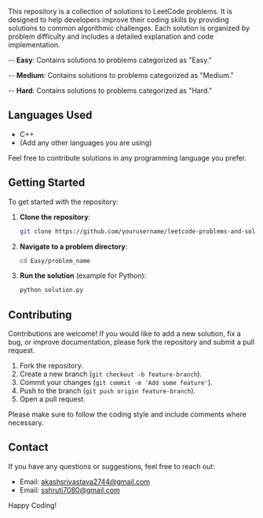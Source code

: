 This repository is a collection of solutions to LeetCode problems. It is designed to help developers improve their coding skills by providing solutions to common algorithmic challenges. Each solution is organized by problem difficulty and includes a detailed explanation and code implementation.

-- **Easy**: Contains solutions to problems categorized as "Easy."

-- **Medium**: Contains solutions to problems categorized as "Medium."

-- **Hard**: Contains solutions to problems categorized as "Hard."
## Languages Used

- C++
- (Add any other languages you are using)

Feel free to contribute solutions in any programming language you prefer.

## Getting Started

To get started with the repository:

1. **Clone the repository**: 
    ```bash
    git clone https://github.com/yourusername/leetcode-problems-and-solutions.git
    ```

2. **Navigate to a problem directory**:
    ```bash
    cd Easy/problem_name
    ```

3. **Run the solution** (example for Python):
    ```bash
    python solution.py
    ```

## Contributing

Contributions are welcome! If you would like to add a new solution, fix a bug, or improve documentation, please fork the repository and submit a pull request.

1. Fork the repository.
2. Create a new branch (`git checkout -b feature-branch`).
3. Commit your changes (`git commit -m 'Add some feature'`).
4. Push to the branch (`git push origin feature-branch`).
5. Open a pull request.

Please make sure to follow the coding style and include comments where necessary.

## Contact

If you have any questions or suggestions, feel free to reach out:

- Email: akashsrivastava2744@gmail.com
- Email: sshruti7080@gmail.com

Happy Coding!
